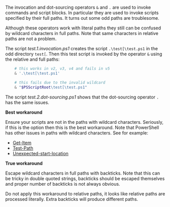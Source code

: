 
The invocation and dot-sourcing operators `&` and `.` are used to invoke
commands and script blocks. In particular they are used to invoke scripts
specified by their full paths. It turns out some odd paths are troublesome.

Although these operators work with literal paths they still can be confused by
wildcard characters in full paths. Note that same characters in relative paths
are not a problem.

The script *test.1.invocation.ps1* creates the script `.\test[\test.ps1` in the
odd directory `test[`. Then this test script is invoked by the operator `&`
using the relative and full paths:

```powershell
    # this works in v2, v3, v4 and fails in v5
    & '.\test[\test.ps1'

    # this fails due to the invalid wildcard
    & "$PSScriptRoot\test[\test.ps1"
```

The script *test.2.dot-sourcing.ps1* shows that the dot-sourcing operator `.`
has the same issues.

**Best workaround**

Ensure your scripts are not in the paths with wildcard characters. Seriously,
if this is the option then this is the best workaround. Note that PowerShell
has other issues in paths with wildcard characters. See for example:

- [Get-Item](../../Cmdlets/Get-Item)
- [Test-Path](../../Cmdlets/Test-Path)
- [Unexpected-start-location](../../PowerShell.exe/Unexpected-start-location)

**True workaround**

Escape wildcard characters in full paths with backticks. Note that this can be
tricky in double quoted strings, backticks should be escaped themselves and
proper number of backticks is not always obvious.

Do not apply this workaround to relative paths, it looks like relative paths
are processed literally. Extra backticks will produce different paths.
